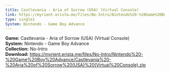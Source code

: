 ```yaml
---
title: Castlevania - Aria of Sorrow (USA) (Virtual Console)
link: https://myrient.erista.me/files/No-Intro/Nintendo%20-%20Game%20Boy%20Advance/Castlevania%20-%20Aria%20of%20Sorrow%20(USA)%20(Virtual%20Console).zip
type: single1
System: Nintendo - Game Boy Advance
---
```

<b>Game:</b> Castlevania - Aria of Sorrow (USA) (Virtual Console)<br>
<b>System:</b> Nintendo - Game Boy Advance<br>
<b>Collection:</b> No-Intro<br>
<b>Download:</b> https://myrient.erista.me/files/No-Intro/Nintendo%20-%20Game%20Boy%20Advance/Castlevania%20-%20Aria%20of%20Sorrow%20(USA)%20(Virtual%20Console).zip